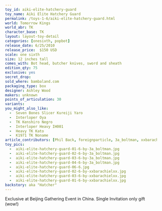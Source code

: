 ```yaml
---
toy_id: aiki-elite-hatchery-guard
toy_name: Aiki Elite Hatchery Guard
permalink: /toys-1-6/aiki-elite-hatchery-guard.html
world: Tomorrow Kings
world_abr: TK
character_base: TK
layout: layout-toy-detail
categories: [onesixth, popbot]
release_date: 6/25/2010
release_price:  $150 USD
scale: one sixth
size: 12 inches tall
comes_with: Bot head, butcher knives, sword and sheath
edition_qty: 75
exclusive: yes
secret_drop:
sold_where: bambaland.com
packaging_type: box
designer: Ashley Wood
makers: unknown
points_of_articulation: 30
variants: 
you_might_also_like:
  -  Seven Bones Slicer Kureiji Yaro
  -  Interloper Oya
  -  TK Kenshiro Negro
  -  Interloper Heavy IH001
  -  Heavy TK Kato
  -  K1971 TK Noname
article_contributors: [Phil Back, foreignparticle, 3a_boltman, xxbarachielxx]
toy_pics:
  -  aiki-elite-hatchery-guard-01-6-by-3a_boltman.jpg
  -  aiki-elite-hatchery-guard-02-6-by-3a_boltman.jpg
  -  aiki-elite-hatchery-guard-03-6-by-3a_boltman.jpg
  -  aiki-elite-hatchery-guard-04-6-by-3a_boltman.jpg
  -  aiki-elite-hatchery-guard-06-6.jpg
  -  aiki-elite-hatchery-guard-02-6-by-xxbarachielxx.jpg
  -  aiki-elite-hatchery-guard-03-6-by-xxbarachielxx.jpg
  -  aiki-elite-hatchery-guard-01-6-by-xxbarachielxx.jpg
backstory: aka "Hatcher"
---
```

Exclusive at Beijing Gathering Event in China. Single Invitation only gift (wow!)